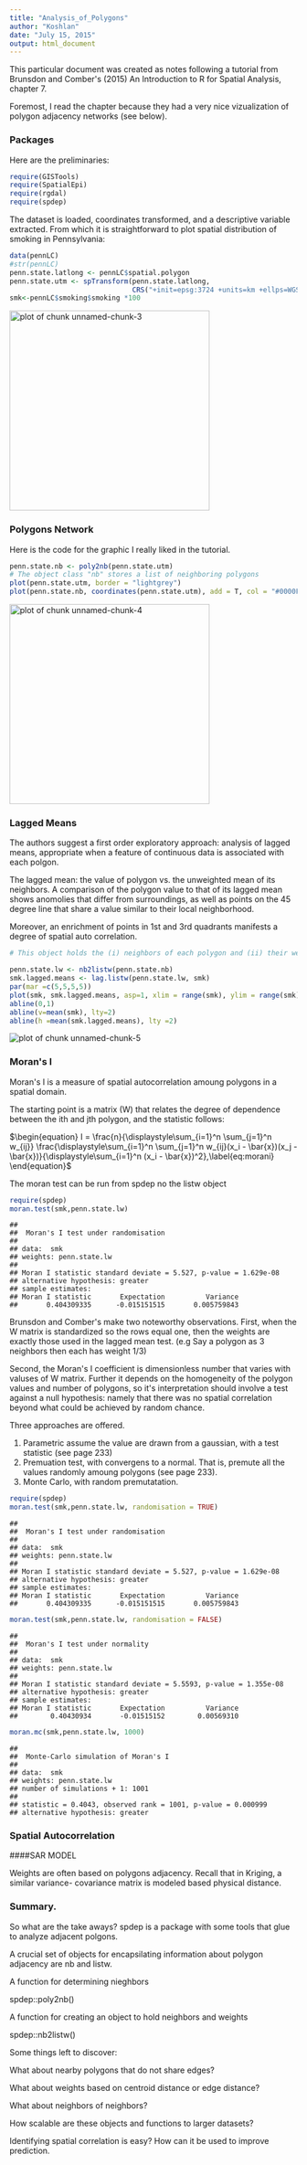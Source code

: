 ```yaml
---
title: "Analysis_of_Polygons"
author: "Koshlan"
date: "July 15, 2015"
output: html_document
---
```


This particular document was created as notes following a tutorial from Brunsdon and Comber's 
(2015) An Introduction to R for Spatial Analysis, chapter 7.

Foremost, I read the chapter because they had a very nice vizualization of 
polygon adjacency networks (see below).

### Packages
Here are the preliminaries:

```r
require(GISTools)
require(SpatialEpi)
require(rgdal)
require(spdep)
```

The dataset is loaded, coordinates transformed, and a descriptive variable extracted.
From which it is straightforward to plot spatial distribution of smoking in Pennsylvania:

```r
data(pennLC)
#str(pennLC)
penn.state.latlong <- pennLC$spatial.polygon
penn.state.utm <- spTransform(penn.state.latlong, 
                              CRS("+init=epsg:3724 +units=km +ellps=WGS84"))
smk<-pennLC$smoking$smoking *100
```

<img src="figure/unnamed-chunk-3-1.png" title="plot of chunk unnamed-chunk-3" alt="plot of chunk unnamed-chunk-3" width="350px" />

### Polygons Network
Here is the code for the graphic I really liked in the tutorial.

```r
penn.state.nb <- poly2nb(penn.state.utm)
# The object class "nb" stores a list of neighboring polygons
plot(penn.state.utm, border = "lightgrey")
plot(penn.state.nb, coordinates(penn.state.utm), add = T, col = "#0000FF50", lwd = 2)
```

<img src="figure/unnamed-chunk-4-1.png" title="plot of chunk unnamed-chunk-4" alt="plot of chunk unnamed-chunk-4" width="350px" />

### Lagged Means
The authors suggest a first order exploratory approach:
analysis of lagged means, appropriate when a feature of continuous data is associated with each polgon.

The lagged mean: the value of polygon vs. the unweighted mean of its neighbors. 
A comparison of the polygon value to that of its lagged mean shows anomolies 
that differ from surroundings, as well as points on the 45 degree line that 
share a value similar to their local neighborhood. 

Moreover, an enrichment of points in 1st and 3rd quadrants 
manifests a degree of spatial auto correlation.


```r
# This object holds the (i) neighbors of each polygon and (ii) their weights

penn.state.lw <- nb2listw(penn.state.nb)
smk.lagged.means <- lag.listw(penn.state.lw, smk)
par(mar =c(5,5,5,5))
plot(smk, smk.lagged.means, asp=1, xlim = range(smk), ylim = range(smk))
abline(0,1)
abline(v=mean(smk), lty=2)
abline(h =mean(smk.lagged.means), lty =2)
```

![plot of chunk unnamed-chunk-5](figure/unnamed-chunk-5-1.png) 

### Moran's I
Moran's I is a measure of spatial autocorrelation amoung polygons in a spatial domain.

The starting point is a matrix (W) that relates the degree of dependence between
the ith and jth polygon, and the statistic follows:

 $\begin{equation}
I = \frac{n}{\displaystyle\sum_{i=1}^n \sum_{j=1}^n w_{ij}}
\frac{\displaystyle\sum_{i=1}^n \sum_{j=1}^n w_{ij}(x_i - \bar{x})(x_j -
  \bar{x})}{\displaystyle\sum_{i=1}^n (x_i - \bar{x})^2},\label{eq:morani}
\end{equation}$

The moran test can be run from spdep no the listw object

```r
require(spdep)
moran.test(smk,penn.state.lw)
```

```
## 
## 	Moran's I test under randomisation
## 
## data:  smk  
## weights: penn.state.lw  
## 
## Moran I statistic standard deviate = 5.527, p-value = 1.629e-08
## alternative hypothesis: greater
## sample estimates:
## Moran I statistic       Expectation          Variance 
##       0.404309335      -0.015151515       0.005759843
```

Brunsdon and Comber's make two noteworthy observations. First, 
when the W matrix is standardized so the rows equal one, then the weights are 
exactly those used in the lagged mean test. (e.g Say a polygon as 3 neighbors then each has weight 1/3) 

Second, the Moran's I coefficient is dimensionless number that varies with valuses of W matrix. 
Further it depends on the homogeneity of the polygon values and number of polygons, so
it's interpretation should involve a test against a null hypothesis: namely that there was 
no spatial correlation beyond what could be achieved by random chance.

Three approaches are offered.

1. Parametric assume the value are drawn from a gaussian, with a test statistic (see page 233)
2. Premuation test, with convergens to a normal. That is, premute all the values randomly amoung polygons (see page 233).
3. Monte Carlo, with random premutatation.


```r
require(spdep)
moran.test(smk,penn.state.lw, randomisation = TRUE)
```

```
## 
## 	Moran's I test under randomisation
## 
## data:  smk  
## weights: penn.state.lw  
## 
## Moran I statistic standard deviate = 5.527, p-value = 1.629e-08
## alternative hypothesis: greater
## sample estimates:
## Moran I statistic       Expectation          Variance 
##       0.404309335      -0.015151515       0.005759843
```

```r
moran.test(smk,penn.state.lw, randomisation = FALSE)
```

```
## 
## 	Moran's I test under normality
## 
## data:  smk  
## weights: penn.state.lw  
## 
## Moran I statistic standard deviate = 5.5593, p-value = 1.355e-08
## alternative hypothesis: greater
## sample estimates:
## Moran I statistic       Expectation          Variance 
##        0.40430934       -0.01515152        0.00569310
```

```r
moran.mc(smk,penn.state.lw, 1000)
```

```
## 
## 	Monte-Carlo simulation of Moran's I
## 
## data:  smk 
## weights: penn.state.lw  
## number of simulations + 1: 1001 
## 
## statistic = 0.4043, observed rank = 1001, p-value = 0.000999
## alternative hypothesis: greater
```


### Spatial Autocorrelation

####SAR MODEL

Weights are often based on polygons adjacency. Recall that in Kriging, a similar variance- 
covariance matrix is modeled based physical distance.

### Summary. 

So what are the take aways? spdep is a package 
with some tools that glue to analyze adjacent polgons.

A crucial set of objects for encapsilating information about polygon adjacency are nb and listw.

A function for determining nieghbors

spdep::poly2nb()

A function for creating an object to hold neighbors and weights 

spdep::nb2listw()

Some things left to discover:

What about nearby polygons that do not share edges?

What about weights based on centroid distance or edge distance?

What about neighbors of neighbors?

How scalable are these objects and functions to larger datasets?

Identifying spatial correlation is easy? How can it be used to improve prediction.
